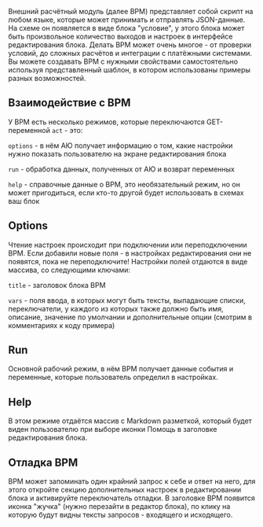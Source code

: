 Внешний расчётный модуль (далее ВРМ) представляет собой скрипт на любом языке, которые может принимать и отправлять JSON-данные. На схеме он появляется в виде блока "условие", у этого блока может быть произвольное количество выходов и настроек в интерфейсе редактирования блока. Делать ВРМ может очень многое - от проверки условий, до сложных расчётов и интеграции с платёжными системами. Вы можете создавать ВРМ с нужными свойствами самостоятельно используя представленный шаблон, в котором использованы примеры разных возможностей.

## Взаимодействие с ВРМ

У ВРМ есть несколько режимов, которые переключаются GET-переменной `act` - это: 

`options` - в нём АЮ получает информацию о том, какие настройки нужно показать пользователю на экране редактирования блока

`run` - обработка данных, полученных от АЮ и возврат переменных

`help` - справочные данные о ВРМ, это необязательный режим, но он может пригодиться, если кто-то другой будет использовать в схемах ваш блок

## Оptions

Чтение настроек происходит при подключении или переподключении ВРМ. Если добавили новые поля - в настройках редактирования они не появятся, пока не переподключите! Настройки полей отдаются в виде массива, со следующими ключами:

`title` - заголовок блока ВРМ

`vars` - поля ввода, в которых могут быть тексты, выпадающие списки, переключатели, у каждого из которых также должно быть имя, описание, значение по умолчании и дополнительные опции (смотрим в комментариях к коду примера)

## Run

Основной рабочий режим, в нём ВРМ получает данные события и переменные, которые пользователь определил в настройках.

## Help

В этом режиме отдаётся массив с Markdown разметкой, который будет виден пользователю при выборе иконки Помощь в заголовке редактирования блока.

## Отладка ВРМ

ВРМ может запоминать один крайний запрос к себе и ответ на него, для этого откройте секцию дополнительных настроек в редактировании блока и активируйте переключатель отладки. В заголовке ВРМ появится иконка "жучка" (нужно перезайти в редактор блока), по клику на которую будут видны тексты запросов - входящего и исходящего.
